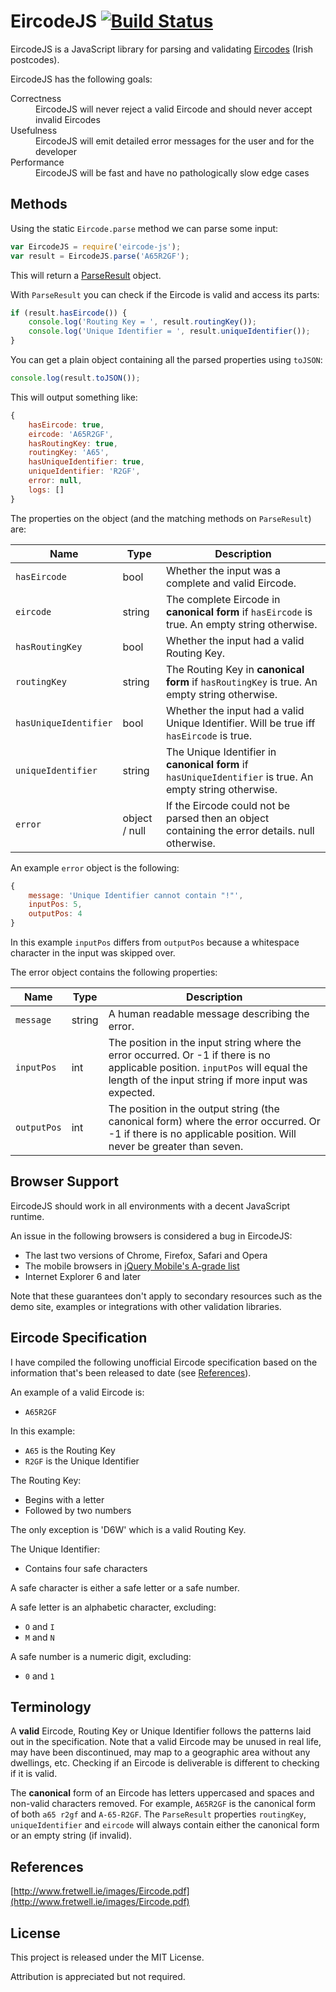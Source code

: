 # EircodeJS [![Build Status](https://api.travis-ci.org/daviddoran/eircode-js.png)](https://travis-ci.org/daviddoran/eircode-js)

EircodeJS is a JavaScript library for parsing and validating [Eircodes](http://eircode.ie/) (Irish postcodes).

EircodeJS has the following goals:

<dl>
  <dt>Correctness</dt>
  <dd>EircodeJS will never reject a valid Eircode and should never accept invalid Eircodes</dd>

  <dt>Usefulness</dt>
  <dd>EircodeJS will emit detailed error messages for the user and for the developer</dd>

  <dt>Performance</dt>
  <dd>EircodeJS will be fast and have no pathologically slow edge cases</dd>
</dl>

## Methods

Using the static `Eircode.parse` method we can parse some input:

```javascript
var EircodeJS = require('eircode-js');
var result = EircodeJS.parse('A65R2GF');
```

This will return a [ParseResult](src/parse-result.js) object.

With `ParseResult` you can check if the Eircode is valid and access its parts:

```javascript
if (result.hasEircode()) {
    console.log('Routing Key = ', result.routingKey());
    console.log('Unique Identifier = ', result.uniqueIdentifier());
}
```

You can get a plain object containing all the parsed properties using `toJSON`:

```javascript
console.log(result.toJSON());
```

This will output something like:

```javascript
{
    hasEircode: true,
    eircode: 'A65R2GF',
    hasRoutingKey: true,
    routingKey: 'A65',
    hasUniqueIdentifier: true,
    uniqueIdentifier: 'R2GF',
    error: null,
    logs: []
}
```

The properties on the object (and the matching methods on `ParseResult`) are:

| Name | Type | Description |
| ---  | ---  | ----------- |
| `hasEircode` | bool | Whether the input was a complete and valid Eircode. |
| `eircode` | string | The complete Eircode in **canonical form** if `hasEircode` is true. An empty string otherwise. |
| `hasRoutingKey` | bool | Whether the input had a valid Routing Key. |
| `routingKey` | string | The Routing Key in **canonical form** if `hasRoutingKey` is true. An empty string otherwise. |
| `hasUniqueIdentifier` | bool | Whether the input had a valid Unique Identifier. Will be true iff `hasEircode` is true. |
| `uniqueIdentifier` | string | The Unique Identifier in **canonical form** if `hasUniqueIdentifier` is true. An empty string otherwise. |
| `error` | object / null | If the Eircode could not be parsed then an object containing the error details. null otherwise. |

An example `error` object is the following:

```javascript
{
    message: 'Unique Identifier cannot contain "!"',
    inputPos: 5,
    outputPos: 4
}
```

In this example `inputPos` differs from `outputPos` because a whitespace character in the input was skipped over.

The error object contains the following properties:

| Name | Type | Description |
| ---  | ---  | ----------- |
| `message` | string | A human readable message describing the error. |
| `inputPos` | int | The position in the input string where the error occurred. Or -1 if there is no applicable position. `inputPos` will equal the length of the input string if more input was expected. |
| `outputPos` | int | The position in the output string (the canonical form) where the error occurred. Or -1 if there is no applicable position. Will never be greater than seven. |

## Browser Support

EircodeJS should work in all environments with a decent JavaScript runtime.

An issue in the following browsers is considered a bug in EircodeJS:

- The last two versions of Chrome, Firefox, Safari and Opera
- The mobile browsers in [jQuery Mobile's A-grade list](http://jquerymobile.com/gbs/1.3/)
- Internet Explorer 6 and later

Note that these guarantees don't apply to secondary resources such as the demo site,
examples or integrations with other validation libraries.

## Eircode Specification

I have compiled the following unofficial Eircode specification based on the information that's been released to date (see [References](#References)).

An example of a valid Eircode is:

- `A65R2GF`

In this example:

- `A65` is the Routing Key
- `R2GF` is the Unique Identifier

The Routing Key:

- Begins with a letter
- Followed by two numbers

The only exception is 'D6W' which is a valid Routing Key.

The Unique Identifier:

- Contains four safe characters

A safe character is either a safe letter or a safe number.

A safe letter is an alphabetic character, excluding:

- `O` and `I`
- `M` and `N`

A safe number is a numeric digit, excluding:

- `0` and `1`

## Terminology

A **valid** Eircode, Routing Key or Unique Identifier follows the patterns laid out in the specification.
Note that a valid Eircode may be unused in real life, may have been discontinued, may map to a geographic area
without any dwellings, etc. Checking if an Eircode is deliverable is different to checking if it is valid.

The **canonical** form of an Eircode has letters uppercased and spaces and non-valid characters removed.
For example, `A65R2GF` is the canonical form of both `a65 r2gf` and `A-65-R2GF`. The `ParseResult` properties `routingKey`,
`uniqueIdentifier` and `eircode` will always contain either the canonical form or an empty string (if invalid).

## References

[http://www.fretwell.ie/images/Eircode.pdf](http://www.fretwell.ie/images/Eircode.pdf)

## License

This project is released under the MIT License.

Attribution is appreciated but not required.
